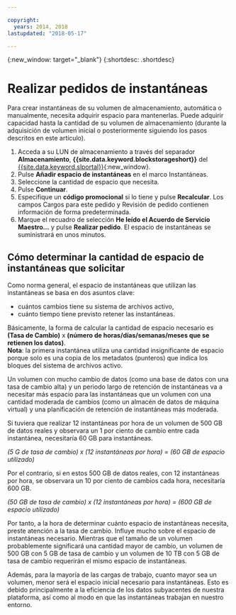 ```yaml
---

copyright:
  years: 2014, 2018
lastupdated: "2018-05-17"

---
```

{:new_window: target="_blank"}
{:shortdesc: .shortdesc}

# Realizar pedidos de instantáneas

Para crear instantáneas de su volumen de almacenamiento, automática o manualmente, necesita adquirir espacio para mantenerlas. Puede adquirir capacidad hasta la cantidad de su volumen de almacenamiento (durante la adquisición de volumen inicial o posteriormente siguiendo los pasos descritos en este artículo).

1. Acceda a su LUN de almacenamiento a través del separador **Almacenamiento**, **{{site.data.keyword.blockstorageshort}}** del [{{site.data.keyword.slportal}}](https://control.softlayer.com/){:new_window}.
2. Pulse **Añadir espacio de instantáneas** en el marco Instantáneas.
3. Seleccione la cantidad de espacio que necesita.
4. Pulse **Continuar**.
5. Especifique un **código promocional** si lo tiene y pulse **Recalcular**. Los campos Cargos para este pedido y Revisión de pedido contienen información de forma predeterminada.
6. Marque el recuadro de selección **He leído el Acuerdo de Servicio Maestro…** y pulse **Realizar pedido**. El espacio de instantáneas se suministrará en unos minutos.

## Cómo determinar la cantidad de espacio de instantáneas que solicitar

Como norma general, el espacio de instantáneas que utilizan las instantáneas se basa en dos asuntos clave:
- cuántos cambios tiene su sistema de archivos activo,
- cuánto tiempo tiene previsto retener las instantáneas.  

Básicamente, la forma de calcular la cantidad de espacio necesario es **(Tasa de Cambio)** x **(número de horas/días/semanas/meses que se retienen los datos)**.  
**Nota**: la primera instantánea utiliza una cantidad insignificante de espacio porque solo es una copia de los metadatos (punteros) que indica los bloques del sistema de archivos activo. 

Un volumen con mucho cambio de datos (como una base de datos con una tasa de cambio alta) y un periodo largo de retención de instantáneas va a necesitar más espacio para las instantáneas que un volumen con una cantidad moderada de cambios (como un almacén de datos de máquina virtual) y una planificación de retención de instantáneas más moderada. 

Si tuviera que realizar 12 instantáneas por hora de un volumen de 500 GB de datos reales y observara un 1 por ciento de cambio entre cada instantánea, necesitaría 60 GB para instantáneas.

*(5 G de tasa de cambio) x (12 instantáneas por hora) = (60 GB de espacio utilizado)*

Por el contrario, si en estos 500 GB de datos reales, con 12 instantáneas por hora, se observara un 10 por ciento de cambios cada hora, necesitaría 600 GB.

*(50 GB de tasa de cambio) x (12 instantáneas por hora) = (600 GB de espacio utilizado)*

Por tanto, a la hora de determinar cuánto espacio de instantáneas necesita, preste atención a la tasa de cambio. Influye mucho sobre el espacio de instantáneas necesario. Mientras que el tamaño de un volumen probablemente significará una cantidad mayor de cambio, un volumen de 500 GB con 5 GB de tasa de cambio y un volumen de 10 TB con 5 GB de tasa de cambio requerirán el mismo espacio de instantáneas.

Además, para la mayoría de las cargas de trabajo, cuanto mayor sea un volumen, menor será el espacio inicial necesario para instantáneas. Esto es debido principalmente a la eficiencia de los datos subyacentes de nuestra plataforma, así como al modo en que las instantáneas trabajan en nuestro entorno.



